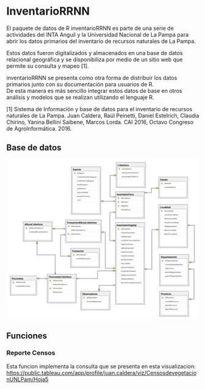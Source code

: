 # InventarioRRNN

El paquete de datos de R inventarioRRNN es parte de una serie de actividades del INTA Anguil y la Universidad Nacional de La Pampa 
para abrir los datos primarios del inventario de recursos naturales de La Pampa. 

Estos datos fueron digitalizados y almacenados en una base de datos relacional geográfica y se disponibiliza por medio de un sitio web 
que permite su consulta y mapeo [1]. 

inventarioRRNN se presenta como otra forma de distribuir los datos primarios junto con su documentación para usuarios de R.  
De esta manera es más sencillo integrar estos datos de base en otros análisis y modelos que se realizan utilizando el lenguaje R.

[1] Sistema de Información y base de datos para el inventario de recursos naturales de La Pampa. Juan Caldera, Raúl Peinetti, 
Daniel Estelrich, Claudia Chirino, Yanina Bellini Saibene, Marcos Lorda. CAI 2016, Octavo Congreso de AgroInformática. 2016.

## Base de datos

![Diagrama de entidad relacion de la base de datos desde la que se obtuvieron los datos](data-raw/diagramas.jpeg)

## Funciones

### Reporte Censos

Esta funcion implementa la consulta que se presenta en esta visualizacion: https://public.tableau.com/app/profile/juan.caldera/viz/CensosdevegetacionUNLPam/Hoja5
